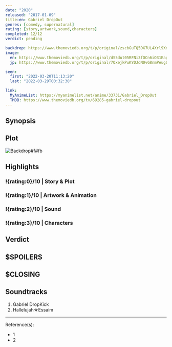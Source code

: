 ```yaml
---
date: "2020"
released: "2017-01-09"
title:en: Gabriel DropOut
genres: [comedy, supernatural]
rating: [story,artwork,sound,characters]
completed: 12/12
verdict: pending

backdrop: https://www.themoviedb.org/t/p/original/zscbGuTQ5DX7UL4Xrl9XxIVtXDN.jpg
image:
  en: https://www.themoviedb.org/t/p/original/dS5dut05RFNi3fOCn6iO31Eag9x.jpg
  jp: https://www.themoviedb.org/t/p/original/7QxejkPuKYDJdN0vG8nmPeugDMV.jpg

seen:
  first: "2022-03-20T11:13:20"
  last: "2022-03-29T00:32:30"

link:
  MyAnimeList: https://myanimelist.net/anime/33731/Gabriel_DropOut
  TMDB: https://www.themoviedb.org/tv/69285-gabriel-dropout
---
```



## Synopsis

## Plot

![Backdrop#f#fb](https://www.themoviedb.org/t/p/original/qyABrcOHxEK0k7CxNTrjPErB3Q0.jpg "Source: TMDB")

## Highlights

### !{rating:0}/10 | Story & Plot

### !{rating:1}/10 | Artwork & Animation

### !{rating:2}/10 | Sound

### !{rating:3}/10 | Characters

## Verdict

## $SPOILERS

## $CLOSING

## Soundtracks

1. Gabriel DropKick
2. Hallelujah☆Essaim

***
Reference(s):

- 1
- 2
